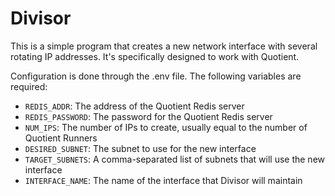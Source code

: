 # Divisor

This is a simple program that creates a new network interface with several rotating IP addresses. It's specifically designed to work with Quotient.

Configuration is done through the .env file. The following variables are required:

- `REDIS_ADDR`: The address of the Quotient Redis server
- `REDIS_PASSWORD`: The password for the Quotient Redis server
- `NUM_IPS`: The number of IPs to create, usually equal to the number of Quotient Runners
- `DESIRED_SUBNET`: The subnet to use for the new interface
- `TARGET_SUBNETS`: A comma-separated list of subnets that will use the new interface
- `INTERFACE_NAME`: The name of the interface that Divisor will maintain
